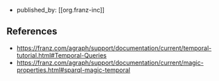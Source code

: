 
- published_by: [[org.franz-inc]]

## References

- https://franz.com/agraph/support/documentation/current/temporal-tutorial.html#Temporal-Queries
- https://franz.com/agraph/support/documentation/current/magic-properties.html#sparql-magic-temporal
